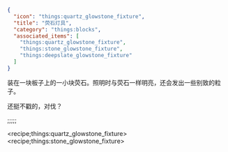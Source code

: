 ```json
{
  "icon": "things:quartz_glowstone_fixture",
  "title": "荧石灯具",
  "category": "things:blocks",
  "associated_items": [
    "things:quartz_glowstone_fixture",
    "things:stone_glowstone_fixture",
    "things:deepslate_glowstone_fixture"
  ]
}
```

装在一块板子上的一小块荧石。照明时与荧石一样明亮，还会发出一些别致的粒子。


还挺不戳的，对伐？

;;;;;

<recipe;things:quartz_glowstone_fixture>
<recipe;things:stone_glowstone_fixture>

